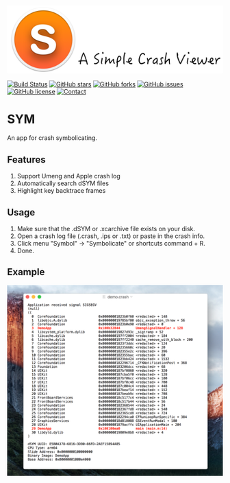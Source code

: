 ![image](images/slogan.png)

[![Build Status](https://travis-ci.org/zqqf16/SYM.svg?branch=master)](https://travis-ci.org/zqqf16/SYM) [![GitHub stars](https://img.shields.io/github/stars/zqqf16/SYM.svg)](https://github.com/zqqf16/SYM/stargazers) [![GitHub forks](https://img.shields.io/github/forks/zqqf16/SYM.svg)](https://github.com/zqqf16/SYM/network) [![GitHub issues](https://img.shields.io/github/issues/zqqf16/SYM.svg)](https://github.com/zqqf16/SYM/issues) [![GitHub license](https://img.shields.io/badge/license-MIT-blue.svg)](https://raw.githubusercontent.com/zqqf16/SYM/master/LICENSE) [![Contact](https://img.shields.io/badge/Contact-%40zqqf16-blue.svg)](https://twitter.com/zqqf16)

# SYM

An app for crash symbolicating. 

## Features

1. Support Umeng and Apple crash log
2. Automatically search dSYM files
3. Highlight key backtrace frames

## Usage

1. Make sure that the .dSYM or .xcarchive file exists on your disk.
2. Open a crash log file (.crash, .ips or .txt) or paste in the crash info.
3. Click menu "Symbol" -> "Symbolicate" or shortcuts command + R.
4. Done.

## Example

![Demo](images/demo.png)
